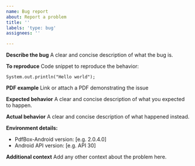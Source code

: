 ```yaml
---
name: Bug report
about: Report a problem
title: ''
labels: 'type: bug'
assignees: ''

---
```


**Describe the bug**
A clear and concise description of what the bug is.

**To reproduce**
Code snippet to reproduce the behavior:
```
System.out.println("Hello world");
```
**PDF example**
Link or attach a PDF demonstrating the issue

**Expected behavior**
A clear and concise description of what you expected to happen.

**Actual behavior**
A clear and concise description of what happened instead.

**Environment details:**
 - PdfBox-Android version: [e.g. 2.0.4.0]
 - Android API version: [e.g. API 30]

**Additional context**
Add any other context about the problem here.
